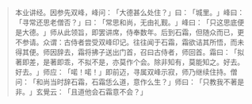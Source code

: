 
> 本业讲经。因参先双峰，峰问：​「大德甚么处住？​」曰：​「城里。​」峰曰：​「寻常还思老僧否？​」曰：​「常思和尚，无由礼觐。​」峰曰：​「只这思底便是大德。​」师从此领旨，即罢讲席，侍奉数年。后到石霜，但随众而已，更不参请。众谓：古侍者尝受双峰印记。往往闻于石霜，霜欲诘其所悟，而未得其便。师因辞去，霜将拂子送出门首，召曰古侍者，师回首。霜曰：​「拟著即差，是著即乖，不拟不是，亦莫作个会。除非知有，莫能知之。好去。好去。​」师应：​「喏！喏！」即前迈，寻属双峰示寂，师乃继续住持。僧问：​「和尚当时辞石霜，石霜恁么道，意作么生？​」师曰：​「只教我不著是非。​」玄覺云：​「且道他会石霜意不会？​」
